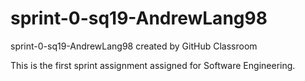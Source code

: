 # sprint-0-sq19-AndrewLang98
sprint-0-sq19-AndrewLang98 created by GitHub Classroom

This is the first sprint assignment assigned for Software Engineering.
